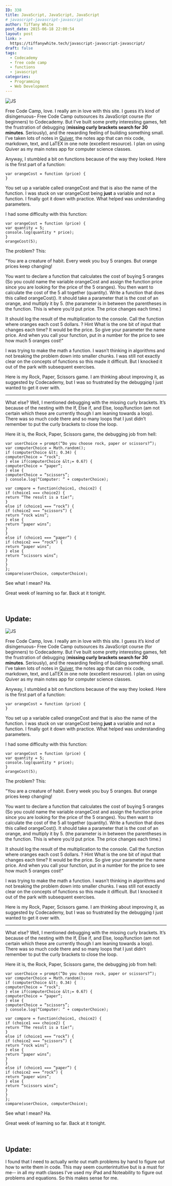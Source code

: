 ```yaml
---
ID: 338
title: JavaScript, JavaScript, JavaScript
# javascript-javascript-javascript
author: Tiffany White
post_date: 2015-06-18 22:00:54
layout: post
link: >
  https://tiffanywhite.tech/javascript-javascript-javascript/
draft: false
tags:
  - Codecademy
  - free code camp
  - functions
  - javascript
categories:
  - Programming
  - Web Development
---
```



<img class=" alignright" src="http://helloburgh.me/wp-content/uploads/2015/06/wpid-js-logo-badge-256.png" alt="JS" />

Free Code Camp, love. I really am in love with this site. I guess it’s kind of disingenuous– Free Code Camp outsources its JavaScript course (for beginners) to Codecademy. But I’ve built some pretty interesting games, felt the frustration of debugging (<strong>missing curly brackets search for 30 minutes</strong>. Seriously), and the rewarding feeling of building something small. I’ve taken lots of notes in <a href="https://itunes.apple.com/us/app/quiver-programmers-notebook/id866773894?mt=12">Quiver</a>, the notes app that can mix code, markdown, text, and LaTEX in one note (excellent resource). I plan on using Quiver as my main notes app for computer science classes.

Anyway, I stumbled a bit on functions because of the way they looked. Here is the first part of a function:

~~~~
var orangeCost = function (price) {
}
~~~~

You set up a variable called orangeCost and that is also the name of the function. I was stuck on var orangeCost being <strong>just</strong> a variable and not a function. I finally got it down with practice. What helped was understanding parameters.

I had some difficulty with this function:

~~~~
var orangeCost = function (price) {
var quantity = 5;
console.log(quantity * price);
}
orangeCost(5);
~~~~

The problem? This:

"You are a creature of habit. Every week you buy 5 oranges. But orange prices keep changing!

You want to declare a function that calculates the cost of buying 5 oranges (So you could name the variable orangeCost and assign the function price since you are looking for the price of the 5 oranges).
You then want to calculate the cost of the 5 all together (quantity).
Write a function that does this called orangeCost().
It should take a parameter that is the cost of an orange, and multiply it by 5.
(the parameter is in between the parentheses in the function. This is where you’d put price. The price changes each time.)

It should log the result of the multiplication to the console.
Call the function where oranges each cost 5 dollars.
?
Hint
What is the one bit of input that changes each time? It would be the price. So give your parameter the name price. And when you call your function, put in a number for the price to see how much 5 oranges cost!"

I was trying to make the math a function. I wasn’t thinking in algorithms and not breaking the problem down into smaller chunks. I was still not exactly clear on the concepts of functions so this made it difficult. But I knocked it out of the park with subsequent exercises.

Here is my Rock, Paper, Scissors game. I am thinking about improving it, as suggested by Codecademy, but I was so frustrated by the debugging I just wanted to get it over with.

<hr />

What else? Well, I mentioned debugging with the missing curly brackets. It’s because of the nesting with the If, Else if, and Else, loop/function (am not certain which these are currently though I am leaning towards a loop). There was so much code there and so many loops that I just didn’t remember to put the curly brackets to close the loop.

Here iit is, the Rock, Paper, Scissors game, the debugging job from hell:

~~~~
var userChoice = prompt(“Do you choose rock, paper or scissors?”);
var computerChoice = Math.random();
if (computerChoice &lt; 0.34) {
computerChoice = “rock”;
} else if(computerChoice &lt;= 0.67) {
computerChoice = “paper”;
} else {
computerChoice = “scissors”;
} console.log(“Computer: ” + computerChoice);

var compare = function(choice1, choice2) {
if (choice1 === choice2) {
return “The result is a tie!”;
}
else if (choice1 === “rock”) {
if (choice2 === “scissors”) {
return “rock wins”;
} else {
return “paper wins”;
}
}
else if (choice1 === “paper”) {
if (choice2 === “rock”) {
return “paper wins”;
} else {
return “scissors wins”;
}
}
};
compare(userChoice, computerChoice);
~~~~

See what I mean? Ha.

Great week of learning so far. Back at it tonight.

&nbsp;

## Update:




<img class=" alignright" src="http://helloburgh.me/wp-content/uploads/2015/06/wpid-js-logo-badge-256.png" alt="JS" />

Free Code Camp, love. I really am in love with this site. I guess it’s kind of disingenuous– Free Code Camp outsources its JavaScript course (for beginners) to Codecademy. But I’ve built some pretty interesting games, felt the frustration of debugging (<strong>missing curly brackets search for 30 minutes</strong>. Seriously), and the rewarding feeling of building something small. I’ve taken lots of notes in <a href="https://itunes.apple.com/us/app/quiver-programmers-notebook/id866773894?mt=12">Quiver</a>, the notes app that can mix code, markdown, text, and LaTEX in one note (excellent resource). I plan on using Quiver as my main notes app for computer science classes.

Anyway, I stumbled a bit on functions because of the way they looked. Here is the first part of a function:

~~~~
var orangeCost = function (price) {
}
~~~~

You set up a variable called orangeCost and that is also the name of the function. I was stuck on var orangeCost being <strong>just</strong> a variable and not a function. I finally got it down with practice. What helped was understanding parameters.

I had some difficulty with this function:

~~~~
var orangeCost = function (price) {
var quantity = 5;
console.log(quantity * price);
}
orangeCost(5);
~~~~

The problem? This:

"You are a creature of habit. Every week you buy 5 oranges. But orange prices keep changing!

You want to declare a function that calculates the cost of buying 5 oranges (So you could name the variable orangeCost and assign the function price since you are looking for the price of the 5 oranges).
You then want to calculate the cost of the 5 all together (quantity).
Write a function that does this called orangeCost().
It should take a parameter that is the cost of an orange, and multiply it by 5.
(the parameter is in between the parentheses in the function. This is where you’d put price. The price changes each time.)

It should log the result of the multiplication to the console.
Call the function where oranges each cost 5 dollars.
?
Hint
What is the one bit of input that changes each time? It would be the price. So give your parameter the name price. And when you call your function, put in a number for the price to see how much 5 oranges cost!"

I was trying to make the math a function. I wasn’t thinking in algorithms and not breaking the problem down into smaller chunks. I was still not exactly clear on the concepts of functions so this made it difficult. But I knocked it out of the park with subsequent exercises.

Here is my Rock, Paper, Scissors game. I am thinking about improving it, as suggested by Codecademy, but I was so frustrated by the debugging I just wanted to get it over with.

<hr />

What else? Well, I mentioned debugging with the missing curly brackets. It’s because of the nesting with the If, Else if, and Else, loop/function (am not certain which these are currently though I am leaning towards a loop). There was so much code there and so many loops that I just didn’t remember to put the curly brackets to close the loop.

Here iit is, the Rock, Paper, Scissors game, the debugging job from hell:

~~~~
var userChoice = prompt(“Do you choose rock, paper or scissors?”);
var computerChoice = Math.random();
if (computerChoice &lt; 0.34) {
computerChoice = “rock”;
} else if(computerChoice &lt;= 0.67) {
computerChoice = “paper”;
} else {
computerChoice = “scissors”;
} console.log(“Computer: ” + computerChoice);

var compare = function(choice1, choice2) {
if (choice1 === choice2) {
return “The result is a tie!”;
}
else if (choice1 === “rock”) {
if (choice2 === “scissors”) {
return “rock wins”;
} else {
return “paper wins”;
}
}
else if (choice1 === “paper”) {
if (choice2 === “rock”) {
return “paper wins”;
} else {
return “scissors wins”;
}
}
};
compare(userChoice, computerChoice);
~~~~

See what I mean? Ha.

Great week of learning so far. Back at it tonight.

&nbsp;

## Update:





I found that I need to actually *write* out math problems by hand to figure out how to write them in code. This may seem counterintuitive but is a must for me-- in all my math classes I've used my iPad and Noteability to figure out problems and equations. So this makes sense for me.